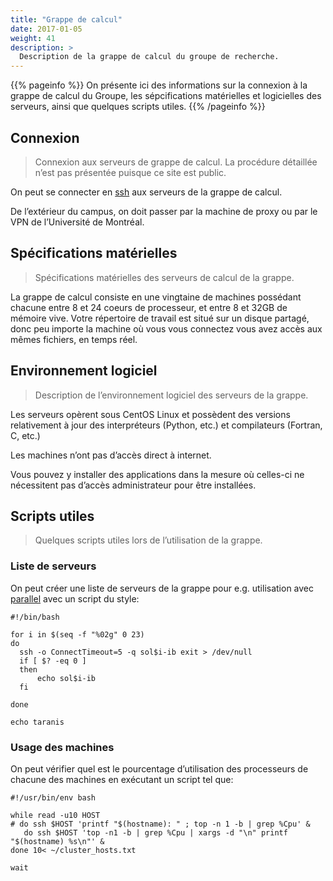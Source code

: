 ```yaml
---
title: "Grappe de calcul"
date: 2017-01-05
weight: 41
description: >
  Description de la grappe de calcul du groupe de recherche.
---
```


{{% pageinfo %}}
On présente ici des informations sur la connexion à la grappe de calcul du Groupe, les sépcifications matérielles et logicielles des serveurs, ainsi que quelques scripts utiles.
{{% /pageinfo %}}

## Connexion

> Connexion aux serveurs de grappe de calcul. La procédure détaillée n’est pas présentée puisque ce site est public.

On peut se connecter en [ssh](../../outils/terminal#ssh) aux serveurs de la grappe de calcul.

De l’extérieur du campus, on doit passer par la machine de proxy ou par le VPN de l’Université de Montréal.

## Spécifications matérielles

> Spécifications matérielles des serveurs de calcul de la grappe.

La grappe de calcul consiste en une vingtaine de machines possédant chacune entre 8 et 24 coeurs de processeur, et entre 8 et 32GB de mémoire vive. Votre répertoire de travail est situé sur un disque partagé, donc peu importe la machine où vous vous connectez vous avez accès aux mêmes fichiers, en temps réel.

## Environnement logiciel

> Description de l’environnement logiciel des serveurs de la grappe.

Les serveurs opèrent sous CentOS Linux et possèdent des versions relativement à jour des interpréteurs (Python, etc.) et compilateurs (Fortran, C, etc.)

Les machines n’ont pas d’accès direct à internet.

Vous pouvez y installer des applications dans la mesure où celles-ci ne nécessitent pas d’accès administrateur pour être installées.

## Scripts utiles

> Quelques scripts utiles lors de l’utilisation de la grappe.

### Liste de serveurs

On peut créer une liste de serveurs de la grappe pour e.g. utilisation avec [parallel](../../outils/terminal#parallel) avec un script du style:

```shell
#!/bin/bash

for i in $(seq -f "%02g" 0 23)
do
  ssh -o ConnectTimeout=5 -q sol$i-ib exit > /dev/null
  if [ $? -eq 0 ]
  then
      echo sol$i-ib
  fi

done

echo taranis
```

### Usage des machines

On peut vérifier quel est le pourcentage d’utilisation des processeurs de chacune des machines en exécutant un script tel que:

```shell
#!/usr/bin/env bash

while read -u10 HOST
# do ssh $HOST 'printf "$(hostname): " ; top -n 1 -b | grep %Cpu' &
   do ssh $HOST 'top -n1 -b | grep %Cpu | xargs -d "\n" printf "$(hostname) %s\n"' &
done 10< ~/cluster_hosts.txt

wait
```

